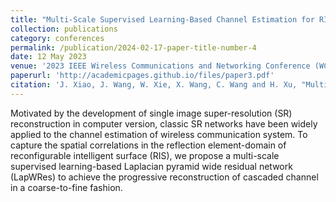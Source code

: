 ```yaml
---
title: "Multi-Scale Supervised Learning-Based Channel Estimation for RIS-Aided Communication Systems"
collection: publications
category: conferences
permalink: /publication/2024-02-17-paper-title-number-4
date: 12 May 2023
venue: '2023 IEEE Wireless Communications and Networking Conference (WCNC)'
paperurl: 'http://academicpages.github.io/files/paper3.pdf'
citation: 'J. Xiao, J. Wang, W. Xie, X. Wang, C. Wang and H. Xu, "Multi-Scale Supervised Learning-Based Channel Estimation for RIS-Aided Communication Systems," 2023 IEEE Wireless Communications and Networking Conference (WCNC), Glasgow, United Kingdom, 2023, pp. 1-6, doi: 10.1109/WCNC55385.2023.10119023.'
---
```


Motivated by the development of single image super-resolution (SR) reconstruction in computer version, classic SR networks have been widely applied to the channel estimation of wireless communication system. To capture the spatial correlations in the reflection element-domain of reconfigurable intelligent surface (RIS), we propose a multi-scale supervised learning-based Laplacian pyramid wide residual network (LapWRes) to achieve the progressive reconstruction of cascaded channel in a coarse-to-fine fashion. 
